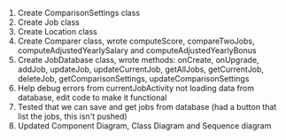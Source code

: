 1) Create ComparisonSettings class
2) Create Job class
3) Create Location class
4) Create Comparer class, wrote computeScore, compareTwoJobs, computeAdjustedYearlySalary and computeAdjustedYearlyBonus
5) Create JobDatabase class, wrote methods: onCreate, onUpgrade, addJob, updateJob, updateCurrentJob, getAllJobs, getCurrentJob, deleteJob,
getComparisonSettings, updateComparisonSettings
6) Help debug errors from currentJobActivity not loading data from database, edit code to make it functional
7) Tested that we can save and get jobs from database (had a button that list the jobs, this isn't pushed)
8) Updated Component Diagram, Class Diagram and Sequence diagram
